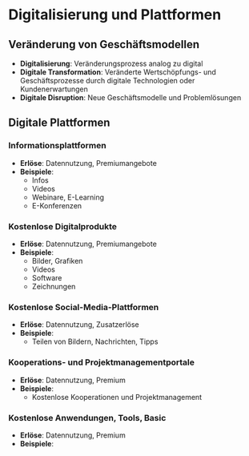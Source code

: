 # Digitalisierung und Plattformen

## Veränderung von Geschäftsmodellen
- **Digitalisierung**: Veränderungsprozess analog zu digital
- **Digitale Transformation**: Veränderte Wertschöpfungs- und Geschäftsprozesse durch digitale Technologien oder Kundenerwartungen
- **Digitale Disruption**: Neue Geschäftsmodelle und Problemlösungen

## Digitale Plattformen

### Informationsplattformen
- **Erlöse**: Datennutzung, Premiumangebote
- **Beispiele**:
  - Infos
  - Videos
  - Webinare, E-Learning
  - E-Konferenzen
 
### Kostenlose Digitalprodukte
- **Erlöse**: Datennutzung, Premiumangebote
- **Beispiele**:
  - Bilder, Grafiken
  - Videos
  - Software
  - Zeichnungen
 
### Kostenlose Social-Media-Plattformen
- **Erlöse**: Datennutzung, Zusatzerlöse
- **Beispiele**:
  - Teilen von Bildern, Nachrichten, Tipps

### Kooperations- und Projektmanagementportale
- **Erlöse**: Datennutzung, Premium
- **Beispiele**:
  - Kostenlose Kooperationen und Projektmanagement
 
### Kostenlose Anwendungen, Tools, Basic
- **Erlöse**: Datennutzung, Premium
- **Beispiele**: 
